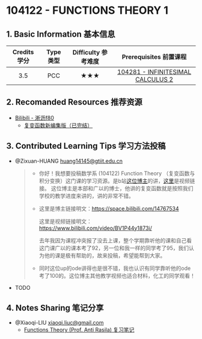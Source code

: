 # 104122 - FUNCTIONS THEORY 1

## 1. Basic Information 基本信息

| Credits 学分 | Type 类型 | Difficulty 参考难度 |             Prerequisites 前置课程              |
| :----------: | :-------: | :-----------------: | :---------------------------------------------: |
|     3.5      |    PCC    |         ★★★         | [104281 - INFINITESIMAL CALCULUS 2](./infi2.md) |

## 2. Recomanded Resources 推荐资源

-   [Bilibili - 淅沥f80](https://space.bilibili.com/14767534)
    -   [复变函数新编集版（已完结）](https://www.bilibili.com/video/BV1P44y1873i/)


## 3. Contributed Learning Tips 学习方法投稿

-   @Zixuan-HUANG <huang14145@gtiit.edu.cn>

    >   - 你好！我想要投稿数学系 (104122) Function Theory （复变函数与积分变换）这门课的学习资源。是b站[这位博主](https://space.bilibili.com/14767534)的讲，[这里](https://www.bilibili.com/video/BV1P44y1873i/)是视频链接。
    >   这位博主是本部和广以的博士，他讲的复变函数就是按照我们学校的教学进度来讲的，讲的非常不错。
    >
    >   -   这里是博主链接明文：https://space.bilibili.com/14767534
    >
    >       这里是视频链接明文：https://www.bilibili.com/video/BV1P44y1873i/
    >
    >       去年我因为课程冲突报了没去上课，整个学期靠听他的课和自己看这门课广以的课本考了92，另一位和我一样的同学考了95，我们认为他的课是极有帮助的，故来投稿，希望能帮到大家。
    >
    >   -   同时这位up的ode讲得也是很不错，我也认识有同学靠听他的ode考了100的。这位博主其他教学视频也适合材料，化工的同学观看！

-   TODO

## 4. Notes Sharing 笔记分享

-   @Xiaoqi-LIU <xiaoqi.liuc@gmail.com>
    -   [Functions Theory (Prof. Anti Rasila) 复习笔记](https://drive.google.com/file/d/1cfqMlEHpwpYky3rX0kA37j61SZs3MatQ/view?usp=share_link)